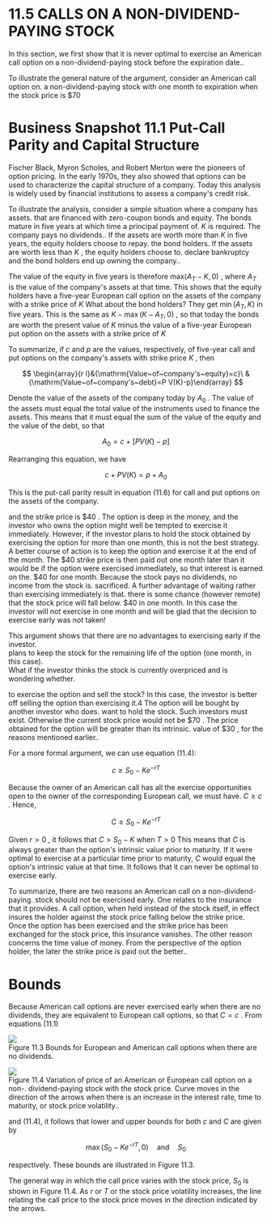 # 11.5 CALLS ON A NON-DIVIDEND-PAYING STOCK  

In this section, we first show that it is never optimal to exercise an American call option on a non-dividend-paying stock before the expiration date..  

To illustrate the general nature of the argument, consider an American call option on. a non-dividend-paying stock with one month to expiration when the stock price is $\$70$  

# Business Snapshot 11.1 Put-Call Parity and Capital Structure  

Fischer Black, Myron Scholes, and Robert Merton were the pioneers of option pricing. In the early 1970s, they also showed that options can be used to characterize the capital structure of a company. Today this analysis is widely used by financial institutions to assess a company's credit risk.  

To illustrate the analysis, consider a simple situation where a company has assets. that are financed with zero-coupon bonds and equity. The bonds mature in five years at which time a principal payment of. $K$ is required. The company pays no dividends.. If the assets are worth more than $K$ in five years, the equity holders choose to repay. the bond holders. If the assets are worth less than $K$ , the equity holders choose to. declare bankruptcy and the bond holders end up owning the company..  

The value of the equity in five years is therefore $\mathrm{max}(A_{T}-K,0)$ , where $A_{T}$ is the value of the company's assets at that time. This shows that the equity holders have a five-year European call option on the assets of the company with a strike price of $K$ What about the bond holders? They get $\operatorname*{min}(A_{T},K)$ in five years. This is the same as $K-\operatorname*{max}(K-A_{T},0)$ , so that today the bonds are worth the present value of $K$ minus the value of a five-year European put option on the assets with a strike price of $K$  

To summarize, if $c$ and $p$ are the values, respectively, of five-year call and put options on the company's assets with strike price $K$ , then  

$$
\begin{array}{r l}&{\mathrm{Value~of~company's~equity}=c}\ &{\mathrm{Value~of~company's~debt}=P V(K)-p}\end{array}
$$  

Denote the value of the assets of the company today by $A_{0}$ . The value of the assets must equal the total value of the instruments used to finance the assets. This means that it must equal the sum of the value of the equity and the value of the debt, so that  

$$
A_{0}=c+\left[P V(K)-p\right]
$$  

Rearranging this equation, we have  

$$
c+P V(K)=p+A_{0}
$$  

This is the put-call parity result in equation (11.6) for call and put options on the assets of the company.  

and the strike price is $\$40$ . The option is deep in the money, and the investor who owns the option might well be tempted to exercise it immediately. However, if the investor plans to hold the stock obtained by exercising the option for more than one month, this is not the best strategy. A better course of action is to keep the option and exercise it at the end of the month. The $\$40$ strike price is then paid out one month later than it would be if the option were exercised immediately, so that interest is earned on the. $\$40$ for one month. Because the stock pays no dividends, no income from the stock is. sacrificed. A further advantage of waiting rather than exercising immediately is that. there is some chance (however remote) that the stock price will fall below. $\$40$ in one month. In this case the investor will not exercise in one month and will be glad that the decision to exercise early was not taken!  

This argument shows that there are no advantages to exercising early if the investor.   
plans to keep the stock for the remaining life of the option (one month, in this case).   
What if the investor thinks the stock is currently overpriced and is wondering whether.  

to exercise the option and sell the stock? In this case, the investor is better off selling the option than exercising it.4 The option will be bought by another investor who does. want to hold the stock. Such investors must exist. Otherwise the current stock price would not be $\$70$ . The price obtained for the option will be greater than its intrinsic. value of $\$30$ , for the reasons mentioned earlier..  

For a more formal argument, we can use equation (11.4):  

$$
c\ge S_{0}-K e^{-r T}
$$  

Because the owner of an American call has all the exercise opportunities open to the owner of the corresponding European call, we must have. $C\geq c$ . Hence,  

$$
C\geq S_{0}-K e^{-r T}
$$  

Given $r>0$ , it follows that $C{>}S_{0}{-}K$ when $T>0$ This means that $C$ is always greater than the option's intrinsic value prior to maturity. If it were optimal to exercise at a particular time prior to maturity, $C$ would equal the option's intrinsic value at that time. It follows that it can never be optimal to exercise early.  

To summarize, there are two reasons an American call on a non-dividend-paying. stock should not be exercised early. One relates to the insurance that it provides. A call option, when held instead of the stock itself, in effect insures the holder against the stock price falling below the strike price. Once the option has been exercised and the strike price has been exchanged for the stock price, this insurance vanishes. The other reason concerns the time value of money. From the perspective of the option holder, the later the strike price is paid out the better..  

# Bounds  

Because American call options are never exercised early when there are no dividends, they are equivalent to European call options, so that $C=c$ . From equations (11.1)  

![](be879285b8c4540f960cafa7d5af421fecdc8e03f9aef7185542299963e6afe7.jpg)  
Figure 11.3 Bounds for European and American call options when there are no dividends.  

![](c4152b3627440ea0a445fccbee93217a5c4690d3b8b2560d909d0b5b3a12a377.jpg)  
Figure 11.4  Variation of price of an American or European call option on a non-. dividend-paying stock with the stock price. Curve moves in the direction of the arrows when there is an increase in the interest rate, time to maturity, or stock price volatility..  

and (11.4), it follows that lower and upper bounds for both $c$ and $C$ are given by  

$$
\operatorname*{max}(S_{0}-K e^{-r T},0)\quad\mathrm{and}\quad S_{0}
$$  

respectively. These bounds are illustrated in Figure 11.3.  

The general way in which the call price varies with the stock price, $S_{0}$ is shown in Figure 11.4. As $r$ or $T$ or the stock price volatility increases, the line relating the call price to the stock price moves in the direction indicated by the arrows.  
